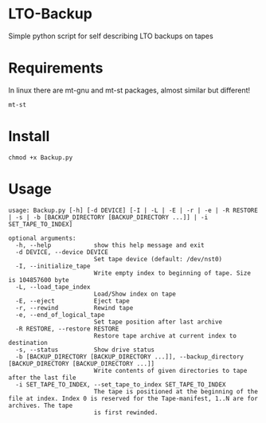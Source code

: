 # LTO-Backup
Simple python script for self describing LTO backups on tapes

# Requirements

In linux there are mt-gnu and mt-st packages, almost similar but different!
    
    mt-st  

# Install
    
    chmod +x Backup.py

# Usage

    usage: Backup.py [-h] [-d DEVICE] [-I | -L | -E | -r | -e | -R RESTORE | -s | -b [BACKUP_DIRECTORY [BACKUP_DIRECTORY ...]] | -i SET_TAPE_TO_INDEX]
    
    optional arguments:
      -h, --help            show this help message and exit
      -d DEVICE, --device DEVICE
                            Set tape device (default: /dev/nst0)
      -I, --initialize_tape
                            Write empty index to beginning of tape. Size is 104857600 byte
      -L, --load_tape_index
                            Load/Show index on tape
      -E, --eject           Eject tape
      -r, --rewind          Rewind tape
      -e, --end_of_logical_tape
                            Set tape position after last archive
      -R RESTORE, --restore RESTORE
                            Restore tape archive at current index to destination
      -s, --status          Show drive status
      -b [BACKUP_DIRECTORY [BACKUP_DIRECTORY ...]], --backup_directory [BACKUP_DIRECTORY [BACKUP_DIRECTORY ...]]
                            Write contents of given directories to tape after the last file
      -i SET_TAPE_TO_INDEX, --set_tape_to_index SET_TAPE_TO_INDEX
                            The tape is positioned at the beginning of the file at index. Index 0 is reserved for the Tape-manifest, 1..N are for archives. The tape
                            is first rewinded.
